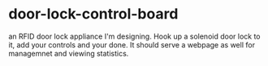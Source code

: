 # door-lock-control-board
an RFID door lock appliance I'm designing. Hook up a solenoid door lock to it, add your controls and your done. It should serve a webpage as well for managemnet and viewing statistics.
